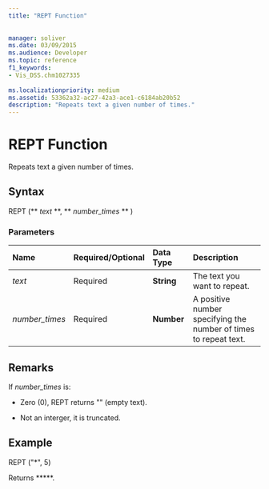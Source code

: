 ```yaml
---
title: "REPT Function"
 
 
manager: soliver
ms.date: 03/09/2015
ms.audience: Developer
ms.topic: reference
f1_keywords:
- Vis_DSS.chm1027335
 
ms.localizationpriority: medium
ms.assetid: 53362a32-ac27-42a3-ace1-c6184ab20b52
description: "Repeats text a given number of times."
---
```


# REPT Function

Repeats text a given number of times. 
  
## Syntax

REPT (** *text* **, ** *number_times* ** ) 
  
### Parameters

|**Name**|**Required/Optional**|**Data Type**|**Description**|
|:-----|:-----|:-----|:-----|
| _text_ <br/> |Required  <br/> |**String** <br/> | The text you want to repeat. |
| _number_times_ <br/> |Required  <br/> |**Number** <br/> |A positive number specifying the number of times to repeat text. |
   
## Remarks

If  *number_times*  is: 
  
- Zero (0), REPT returns "" (empty text).
    
- Not an interger, it is truncated.
    
## Example

REPT ("\*", 5) 
  
Returns \*\*\*\*\*. 
  

